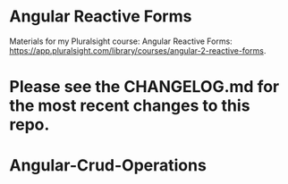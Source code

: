 
# Angular Reactive Forms
Materials for my Pluralsight course: Angular Reactive Forms: https://app.pluralsight.com/library/courses/angular-2-reactive-forms.

Please see the CHANGELOG.md for the most recent changes to this repo.
=======
# Angular-Crud-Operations

